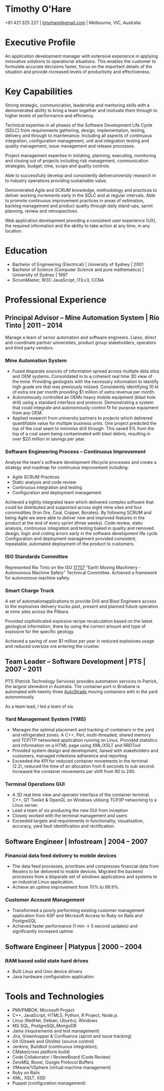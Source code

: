 

# Timothy O'Hare

+61 421 325 227 | timohare@gmail.com | Melbourne, VIC, Australia

# Executive Profile

An application development manager with extensive experience in applying innovative solutions to operational situations. This enables the customer to formulate accurate decisions faster, focus on the important details of the situation and provide increased levels of productivity and effectiveness.

# Key Capabilities

Strong strategic, communication, leadership and mentoring skills with a demonstrated ability to bring a team together and motivate them through to higher levels of performance and efficiency.

Technical expertise in all phases of the Software Development Life Cycle (SDLC) from requirements gathering, design, implementation, testing, delivery and through to maintenance. Including all aspects of continuous integration, configuration management, unit and integration testing and quality management, issue management and release processes. 

Project management expertise in initiating, planning, executing, monitoring and closing out of projects including risk management, communication strategies, budget, time, scope and quality controls.

Able to successfully develop and consistently deliveruniversity research in to industry operations providing sustainable value.

Demonstrated Agile and SCRUM knowledge, methodology and practices to deliver working increments early in the SDLC and at regular intervals. Able to promote continuous improvement practices in areas of estimation, backlog management and product quality through daily stand-ups, sprint planning, review and retrospectives.

Web application development providing a consistent user experience (UX), the required information and the ability to take action at any time, in any location.

# Education

- Bachelor of Engineering (Electrical) | University of Sydney | 2001
- Bachelor of Science (Computer Science and pure mathematics) | University of Sydney | 1997
- ScrumMaster, W3C JavaScript, ITILv3, CCNA

# Professional Experience

## Principal Advisor – Mine Automation System | Rio Tinto | 2011 – 2014

Manage a team of senior automation and software engineers. Liaise, direct and coordinate partner universities, product group stakeholders, operators and third party vendors.

### Mine Automation System

- Fused disparate sources of information spread across multiple data silos and OEM systems. Consolidated in to a coherent real time 3D view of the mine. Providing geologists with the necessary information to identify high grade ore that was previously missed. Consistently identifying 10 kt of extra ore per month providing $1 million of extra revenue per month.
- Autonomously controlled an OEMs heavy mobile equipment (blast hole drill) using a standard interface and protocol. Demonstrating a system that could integrate and autonomously control fit for purpose equipment from any OEM.
- Applied research from university partners to projects which delivered quantifiable value for multiple business units. One project predicted the top of the coal seam to minimise drill through. This saved 5% from the top of a coal seam being contaminated with blast debris, resulting in over $20 million in savings per year.

### Software Engineering Process – Continuous Improvement

Analyse the team's software development lifecycle processes and create a strategy and roadmap for continuous improvement including:

- Agile SCRUM Practices
- Static analysis and code review
- Continuous integration and testing
- Configuration and deployment management

Achieved a tightly integrated team which delivered complex software that could be distributed and supported across eight mine sites and four commodities (Iron Ore, Coal, Copper, Borates). By following SCRUM and being Agile we were able to deliver new and improved features in the product at the end of every sprint (three weeks). Code review, static analysis, continuous integration and testing baked in quality and removed design, logic and coding errors early in the software development life cycle. Configuration and deployment management provided consistent, repeatable, automated deployment of the product to customers.

### ISO Standards Committee

Represented Rio Tinto on the ISO [17757](http://www.iso.org/iso/catalogue_detail.htm?csnumber=60473) "Earth Moving Machinery - Autonomous Machine Safety" Technical Committee. Achieved a framework for autonomous machine safety.

### Smart Charge Truck

A set of automationapplications to provide Drill and Blast Engineers access to the explosives delivery trucks past, present and planned future operation at mine sites across the Pilbara.

Provided sophisticated explosive recipe recalculation based on the latest geological information, there by using the correct amount and type of explosive for the specific geology.

Achieved a saving of over $1 million per year in reduced explosives usage and reduced oversize ore entering the crusher.

## Team Leader – Software Development | PTS | 2007 – 2011

PTS (Patrick Technology Services) provides automation services to Patrick, the largest stevedore in Australia. The container port in Brisbane is automated with twenty three [AutoStrads](http://www.patrick.com.au/brisbane-autostrad-terminal/w1/i1001395/) moving containers with in the yard autonomously.

As a team lead, I led a team of six.

### Yard Management System (YMS)

- Manages the optimal placement and tracking of containers in the yard and refrigerated zones. A C++, Perl, multi-threaded, shared memory and TCP/TP networked application running on Linux. Provided statistics and information on a HTML page using XML/XSLT and RRDTool
- Provided system design and development, liaised with stakeholders and customers, managed milestone adherence and reporting
- Exceeded the KPI for reduced container movements in the terminal (2.2), reduced the time of an allocation from 6 seconds to sub second. Increased the container movements per shift from 90 to 240.

### Terminal Operations GUI

- A 3D real time view and operator interface of the container terminal. C++, QT Toolkit & OpenGL on Windows utilising TCP/IP networking to a Linux server.
- Lead a team of six producing the new GUI from inception
- Closely worked with the terminal management and users
- Exceeded targets and requirements in functionality, visualisation, accuracy, yard fault identification and rectification. 

## Software Engineer | Infostream | 2004 – 2007

### Financial data feed delivery to mobile devices

- The data feed processes, prioritises and compresses financial data from Reuters to be delivered to mobile devices. Migrated the backend processes from a disparate set of windows applications and systems to an industrial Linux application.
- Achieve an uptime improvement from 70% to 99.9%.

### Customer Account Management

- Transformed a poorly performing existing customer management application from ASP and Microsoft Access to Ruby on Rails and PostgreSQL 
- Achieved faster performance (1 min -> 5 second updates) and significantly increased uptime

## Software Engineer | Platypus | 2000 – 2004

### RAM based solid state hard drives

- Built Linux and Unix device drivers
- Java hardware configuration application

# Tools and Technologies

- PMI/PMBOK; Microsoft Project
- C++, JavaScript, HTML5, Python, R Project, Node.js
- Linux (RedHat, Debian, Ubuntu), Windows
- MS SQL, PostgreSQL,MongoDB
- Jama (requirements and test management)
- Jira, Greenhopper & Confluence (sprint and issue tracking)
- Git (Gitweb and Gitolite) (source control)
- Jenkins, Buildbot (continuous integration); 
- CMake(cross platform build)
- Code Collaborator / ReviewBoard (Code Review)
- ZeroMQ, Boost, Google Protocol Buffers
- VMware/VSphere (virtual machine management)
- Ruby on Rails
- XML, XSLT, XSD
- Puppet (configuration management)
